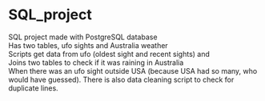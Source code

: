 # SQL_project
SQL project made with PostgreSQL database  
Has two tables, ufo sights and Australia weather  
Scripts get data from ufo (oldest sight and recent sights) and  
Joins two tables to check if it was raining in Australia  
When there was an ufo sight outside USA (because USA had so many, who would have guessed).
There is also data cleaning script to check for duplicate lines.  

